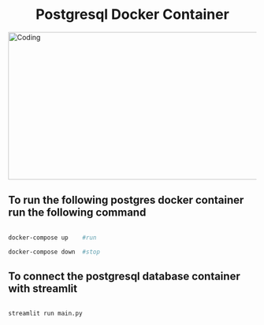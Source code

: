 <h1 align="center">Postgresql Docker Container</h1>

<img align="top" height = 300 alt="Coding" width="800" src="https://miro.medium.com/v2/resize:fit:849/1*a9qoq1sVtPYgCrT0KSIk9w.png">


## To run the following postgres docker container run the following command

```bash

docker-compose up    #run

docker-compose down  #stop

```

## To connect the postgresql database container with streamlit

```bash

streamlit run main.py

```
